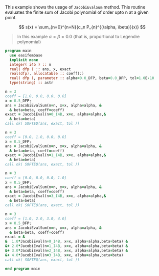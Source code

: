 This example shows the usage of `JacobiEvalSum` method.
This routine evaluates the finite sum of Jacobi polynomial of order upto n at a given point.

$$
s(x) = \sum_{n=0}^{n=N}{c_n P_{n}^{(\alpha, \beta)}(x)}
$$

> In this example $\alpha=\beta=0.0$ (that is, proportional to Legendre polynomial)

```fortran
program main
  use easifembase
  implicit none
  integer( i4b ) :: n
  real( dfp ) :: ans, x, exact
  real(dfp), allocatable :: coeff(:)
  real( dfp ), parameter :: alpha=0.0_DFP, beta=0.0_DFP, tol=1.0E-10
  type(string) :: astr
```

```fortran
n = 3
coeff = [1.0, 0.0, 0.0, 0.0]
x = 0.5_DFP;
ans = JacobiEvalSum(n=n, x=x, alpha=alpha, &
  & beta=beta, coeff=coeff)
exact = JacobiEval(n=0_I4B, x=x, alpha=alpha,&
  & beta=beta)
call ok( SOFTEQ(ans, exact, tol ))
```

```fortran
n = 3
coeff = [0.0, 1.0, 0.0, 0.0]
x = 0.5_DFP;
ans = JacobiEvalSum(n=n, x=x, alpha=alpha, &
  & beta=beta, coeff=coeff)
exact = JacobiEval(n=1_I4B, x=x, alpha=alpha,&
  & beta=beta)
call ok( SOFTEQ(ans, exact, tol ))
```

```fortran
n = 3
coeff = [0.0, 0.0, 0.0, 1.0]
x = 0.5_DFP;
ans = JacobiEvalSum(n=n, x=x, alpha=alpha, &
  & beta=beta, coeff=coeff)
exact = JacobiEval(n=3_I4B, x=x, alpha=alpha,&
  & beta=beta)
call ok( SOFTEQ(ans, exact, tol ))
```

```fortran
n = 3
coeff = [1.0, 2.0, 3.0, 4.0]
x = 0.5_DFP;
ans = JacobiEvalSum(n=n, x=x, alpha=alpha, &
  & beta=beta, coeff=coeff)
exact = &
&  1.0*JacobiEval(n=0_I4B, x=x, alpha=alpha,beta=beta) &
&+ 2.0*JacobiEval(n=1_I4B, x=x, alpha=alpha,beta=beta) &
&+ 3.0*JacobiEval(n=2_I4B, x=x, alpha=alpha,beta=beta) &
&+ 4.0*JacobiEval(n=3_I4B, x=x, alpha=alpha,beta=beta)
call ok( SOFTEQ(ans, exact, tol ))
```

```fortran
end program main
```
